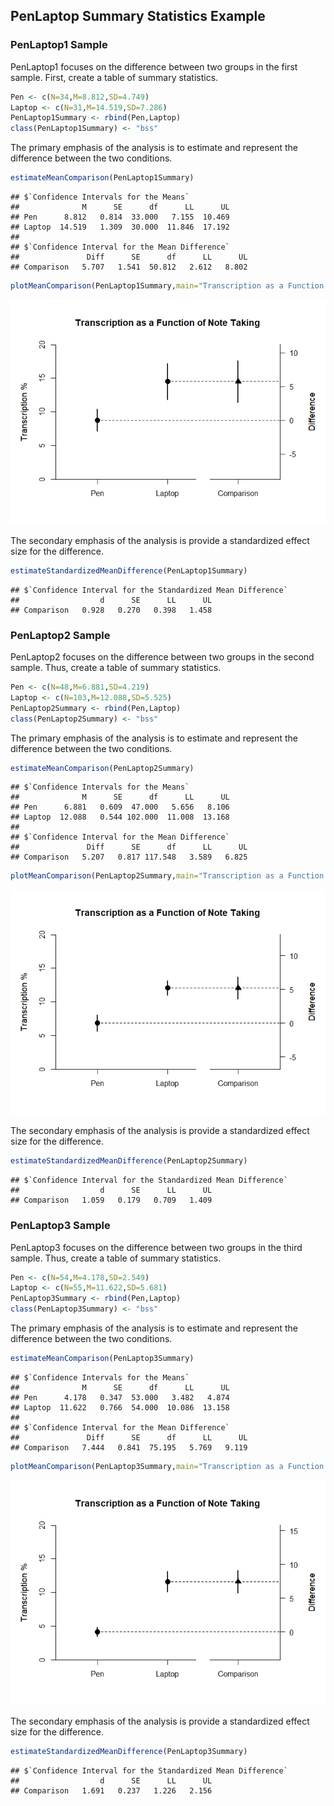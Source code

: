 
## PenLaptop Summary Statistics Example

### PenLaptop1 Sample

PenLaptop1 focuses on the difference between two groups in the first sample. First, create a table of summary statistics.


```r
Pen <- c(N=34,M=8.812,SD=4.749)
Laptop <- c(N=31,M=14.519,SD=7.286)
PenLaptop1Summary <- rbind(Pen,Laptop)
class(PenLaptop1Summary) <- "bss"
```

The primary emphasis of the analysis is to estimate and represent the difference between the two conditions.


```r
estimateMeanComparison(PenLaptop1Summary)
```

```
## $`Confidence Intervals for the Means`
##              M      SE      df      LL      UL
## Pen      8.812   0.814  33.000   7.155  10.469
## Laptop  14.519   1.309  30.000  11.846  17.192
## 
## $`Confidence Interval for the Mean Difference`
##               Diff      SE      df      LL      UL
## Comparison   5.707   1.541  50.812   2.612   8.802
```

```r
plotMeanComparison(PenLaptop1Summary,main="Transcription as a Function of Note Taking",ylab="Transcription %",ylim=c(0,20),values=FALSE)
```

![](figures/PenLaptop1-Comparison-1.png)<!-- -->

The secondary emphasis of the analysis is provide a standardized effect size for the difference.


```r
estimateStandardizedMeanDifference(PenLaptop1Summary)
```

```
## $`Confidence Interval for the Standardized Mean Difference`
##                  d      SE      LL      UL
## Comparison   0.928   0.270   0.398   1.458
```

### PenLaptop2 Sample

PenLaptop2 focuses on the difference between two groups in the second sample. Thus, create a table of summary statistics.


```r
Pen <- c(N=48,M=6.881,SD=4.219)
Laptop <- c(N=103,M=12.088,SD=5.525)
PenLaptop2Summary <- rbind(Pen,Laptop)
class(PenLaptop2Summary) <- "bss"
```

The primary emphasis of the analysis is to estimate and represent the difference between the two conditions.


```r
estimateMeanComparison(PenLaptop2Summary)
```

```
## $`Confidence Intervals for the Means`
##              M      SE      df      LL      UL
## Pen      6.881   0.609  47.000   5.656   8.106
## Laptop  12.088   0.544 102.000  11.008  13.168
## 
## $`Confidence Interval for the Mean Difference`
##               Diff      SE      df      LL      UL
## Comparison   5.207   0.817 117.548   3.589   6.825
```

```r
plotMeanComparison(PenLaptop2Summary,main="Transcription as a Function of Note Taking",ylab="Transcription %",ylim=c(0,20),values=FALSE)
```

![](figures/PenLaptop2-Comparison-1.png)<!-- -->

The secondary emphasis of the analysis is provide a standardized effect size for the difference.


```r
estimateStandardizedMeanDifference(PenLaptop2Summary)
```

```
## $`Confidence Interval for the Standardized Mean Difference`
##                  d      SE      LL      UL
## Comparison   1.059   0.179   0.709   1.409
```

### PenLaptop3 Sample

PenLaptop3 focuses on the difference between two groups in the third sample. Thus, create a table of summary statistics.


```r
Pen <- c(N=54,M=4.178,SD=2.549)
Laptop <- c(N=55,M=11.622,SD=5.681)
PenLaptop3Summary <- rbind(Pen,Laptop)
class(PenLaptop3Summary) <- "bss"
```

The primary emphasis of the analysis is to estimate and represent the difference between the two conditions.


```r
estimateMeanComparison(PenLaptop3Summary)
```

```
## $`Confidence Intervals for the Means`
##              M      SE      df      LL      UL
## Pen      4.178   0.347  53.000   3.482   4.874
## Laptop  11.622   0.766  54.000  10.086  13.158
## 
## $`Confidence Interval for the Mean Difference`
##               Diff      SE      df      LL      UL
## Comparison   7.444   0.841  75.195   5.769   9.119
```

```r
plotMeanComparison(PenLaptop3Summary,main="Transcription as a Function of Note Taking",ylab="Transcription %",ylim=c(0,20),values=FALSE)
```

![](figures/PenLaptop3-Comparison-1.png)<!-- -->

The secondary emphasis of the analysis is provide a standardized effect size for the difference.


```r
estimateStandardizedMeanDifference(PenLaptop3Summary)
```

```
## $`Confidence Interval for the Standardized Mean Difference`
##                  d      SE      LL      UL
## Comparison   1.691   0.237   1.226   2.156
```
